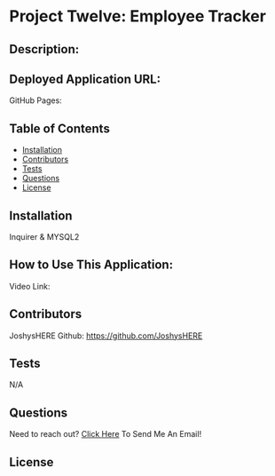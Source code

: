# Project Twelve: Employee Tracker
  
## Description: 
  
## Deployed Application URL:
 GitHub Pages:  
## Table of Contents
* [Installation](#installation)
* [Contributors](#contributors)
* [Tests](#tests)
* [Questions](#questions)
* [License](#license)

## Installation
  Inquirer & MYSQL2
## How to Use This Application:
  Video Link: 
## Contributors
  JoshysHERE Github: https://github.com/JoshysHERE
## Tests
  N/A
## Questions
  Need to reach out? [Click Here](mailto:JoshysHERE@gmail.com?subject=JoshysHERE'sReadme) To Send Me An Email!
## License